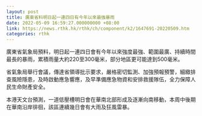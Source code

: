 ```yaml
---
layout: post
title: 廣東省料明日起一連四日有今年以來最強暴雨
date: 2022-05-09 16:59:27.000000000 +08:00
link: https://news.rthk.hk/rthk/ch/component/k2/1647691-20220509.htm
categories: rthk
---
```


廣東省氣象局預料，明日起一連四日會有今年以來強度最強、範圍最廣、持續時間最長的暴雨，累積雨量大約220至300毫米，部分地區更可能達到500毫米。

省氣象局舉行會議，傳達省領導批示要求，嚴格密切監測、加強預報預警，細緻排查風險隱患，及時啟動應急響應，及早準備應急物資和安排救援隊伍，全力保障人民生命財產安全。

本港天文台預測，一道低壓槽明日會在華南北部形成及逐漸向南移動，本周中後期在華南沿岸徘徊，該區連續幾日會有大雨及狂風雷暴。
